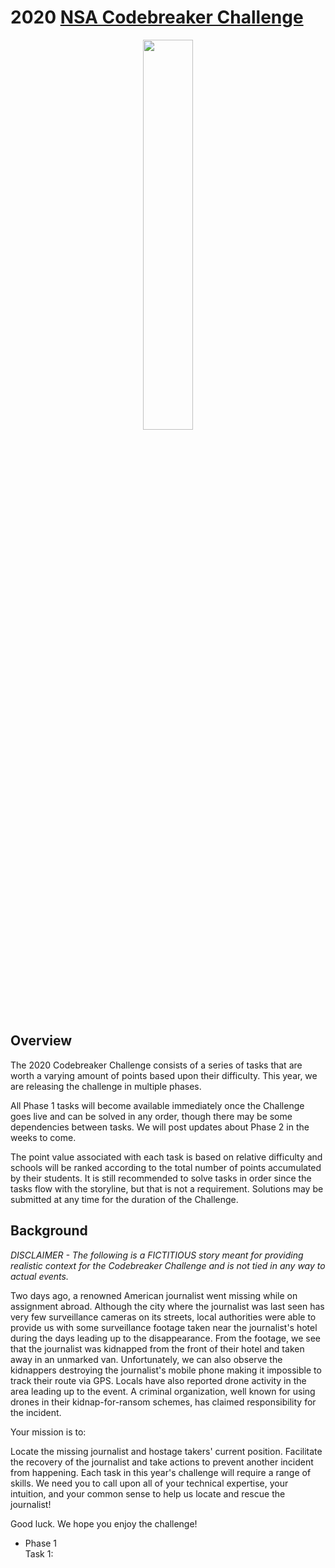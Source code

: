 # 2020 <a href="https://codebreaker.ltsnet.net" target="_top">NSA Codebreaker Challenge</a>
<!--![Codebreaker Challenge 2020 Solutions Thumbnail](Images/nsalogo.svg)-->
<p align="center">
  <img src="https://www.nsa.gov/Portals/70/images/about/cryptologic-heritage/center-cryptologic-history/insignia/nsa-insignia-lg.png"width="40%" height="40%">
</p>

## Overview
The 2020 Codebreaker Challenge consists of a series of tasks that are worth a varying amount of points based upon their difficulty. This year, we are releasing the challenge in multiple phases.

All Phase 1 tasks will become available immediately once the Challenge goes live and can be solved in any order, though there may be some dependencies between tasks. We will post updates about Phase 2 in the weeks to come.

The point value associated with each task is based on relative difficulty and schools will be ranked according to the total number of points accumulated by their students. It is still recommended to solve tasks in order since the tasks flow with the storyline, but that is not a requirement. Solutions may be submitted at any time for the duration of the Challenge.

## Background
<i>DISCLAIMER - The following is a FICTITIOUS story meant for providing realistic context for the Codebreaker Challenge and is not tied in any way to actual events.</i>

Two days ago, a renowned American journalist went missing while on assignment abroad. Although the city where the journalist was last seen has very few surveillance cameras on its streets, local authorities were able to provide us with some surveillance footage taken near the journalist's hotel during the days leading up to the disappearance. From the footage, we see that the journalist was kidnapped from the front of their hotel and taken away in an unmarked van. Unfortunately, we can also observe the kidnappers destroying the journalist's mobile phone making it impossible to track their route via GPS. Locals have also reported drone activity in the area leading up to the event. A criminal organization, well known for using drones in their kidnap-for-ransom schemes, has claimed responsibility for the incident.

Your mission is to:

Locate the missing journalist and hostage takers' current position.
Facilitate the recovery of the journalist and take actions to prevent another incident from happening.
Each task in this year's challenge will require a range of skills. We need you to call upon all of your technical expertise, your intuition, and your common sense to help us locate and rescue the journalist!

Good luck. We hope you enjoy the challenge!

* Phase 1  
Task 1: 


